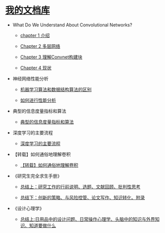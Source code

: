 # [我的文档库](README.md)

- What Do We Understand About Convolutional Networks?

  - [chapter 1 介绍](page1.md)

  - [Chapter 2 多层网络](page2.md)

  - [Chapter 3 理解Convnet构建块](page3.md)

  - [Chapter 4 现状](page4.md)

- 神经网络性能分析

  - [机器学习算法和数据结构算法的区别](page5.md)

  - [如何进行性能分析](page6.md)

- 典型的信息度量指标和算法

  - [典型的信息度量指标和算法](page7.md)

- 深度学习的主要流程

  - [深度学习的主要流程](page11.md)

- 【转载】如何通俗地理解卷积

  - [【转载】如何通俗地理解卷积](page12.md)

- 《研究生完全求生手册》

  - [总结上：研究工作的行前说明、选题、文献回顾、批判性思考](page8.md)

  - [总结下：创新的策略、与风险控管、论文写作、知识转化、附录](page9.md)

- 《设计心理学》

  - [总结上:日用品中的设计问题、日常操作心理学、头脑中的知识与外界知识、知道要做什么](page10.md)
